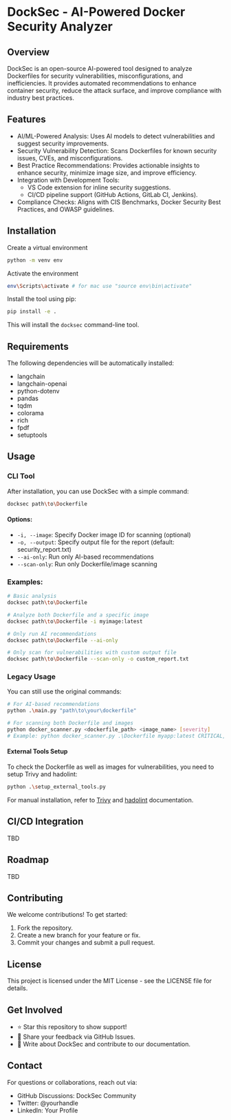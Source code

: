 # DockSec - AI-Powered Docker Security Analyzer

## Overview
DockSec is an open-source AI-powered tool designed to analyze Dockerfiles for security vulnerabilities, misconfigurations, and inefficiencies. It provides automated recommendations to enhance container security, reduce the attack surface, and improve compliance with industry best practices.

## Features
- AI/ML-Powered Analysis: Uses AI models to detect vulnerabilities and suggest security improvements.
- Security Vulnerability Detection: Scans Dockerfiles for known security issues, CVEs, and misconfigurations.
- Best Practice Recommendations: Provides actionable insights to enhance security, minimize image size, and improve efficiency.
- Integration with Development Tools:
  - VS Code extension for inline security suggestions.
  - CI/CD pipeline support (GitHub Actions, GitLab CI, Jenkins).
- Compliance Checks: Aligns with CIS Benchmarks, Docker Security Best Practices, and OWASP guidelines.


## Installation

Create a virtual environment
```bash
python -m venv env
```
Activate the environment
```bash
env\Scripts\activate # for mac use "source env\bin\activate"
```

Install the tool using pip:

```bash
pip install -e .
```

This will install the `docksec` command-line tool.

## Requirements

The following dependencies will be automatically installed:
- langchain
- langchain-openai
- python-dotenv
- pandas
- tqdm
- colorama
- rich
- fpdf
- setuptools

## Usage

### CLI Tool

After installation, you can use DockSec with a simple command:

```bash
docksec path\to\Dockerfile
```

#### Options:
- `-i, --image`: Specify Docker image ID for scanning (optional)
- `-o, --output`: Specify output file for the report (default: security_report.txt)
- `--ai-only`: Run only AI-based recommendations
- `--scan-only`: Run only Dockerfile/image scanning

### Examples:

```bash
# Basic analysis
docksec path\to\Dockerfile

# Analyze both Dockerfile and a specific image
docksec path\to\Dockerfile -i myimage:latest

# Only run AI recommendations
docksec path\to\Dockerfile --ai-only

# Only scan for vulnerabilities with custom output file
docksec path\to\Dockerfile --scan-only -o custom_report.txt
```

### Legacy Usage

You can still use the original commands:

```bash
# For AI-based recommendations
python .\main.py "path\to\your\dockerfile"

# For scanning both Dockerfile and images
python docker_scanner.py <dockerfile_path> <image_name> [severity]
# Example: python docker_scanner.py .\Dockerfile myapp:latest CRITICAL,HIGH
```

#### External Tools Setup

To check the Dockerfile as well as images for vulnerabilities, you need to setup Trivy and hadolint:

```bash
python .\setup_external_tools.py
```

For manual installation, refer to [Trivy](https://trivy.dev/v0.18.3/installation/) and [hadolint](https://github.com/hadolint/hadolint?tab=readme-ov-file#install) documentation.

## CI/CD Integration
TBD

## Roadmap
TBD

## Contributing
We welcome contributions! To get started:
1. Fork the repository.
2. Create a new branch for your feature or fix.
3. Commit your changes and submit a pull request.

## License
This project is licensed under the MIT License - see the LICENSE file for details.

## Get Involved
- ⭐ Star this repository to show support!
- 📢 Share your feedback via GitHub Issues.
- 📝 Write about DockSec and contribute to our documentation.

## Contact
For questions or collaborations, reach out via:
- GitHub Discussions: DockSec Community
- Twitter: @yourhandle
- LinkedIn: Your Profile